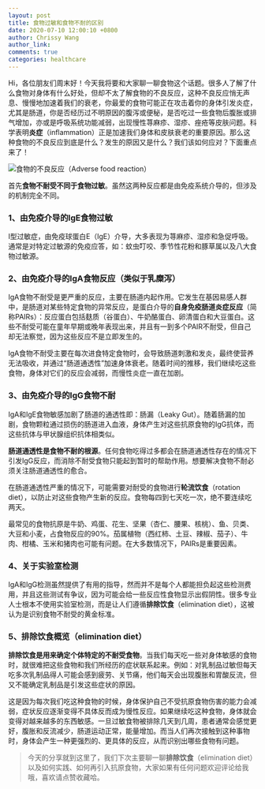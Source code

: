```yaml
---
layout: post
title: 食物过敏和食物不耐的区别
date: 2020-07-10 12:00:10 +0800
author: Chrissy Wang
author_link:
comments: true
categories: healthcare
---
```


Hi，各位朋友们周末好！今天我将要和大家聊一聊食物这个话题。很多人了解了什么食物对身体有什么好处，但却不太了解食物的不良反应，这种不良反应悄无声息、慢慢地加速着我们的衰老，你最爱的食物可能正在攻击着你的身体引发炎症，尤其是肠道，你是否经历过不明原因的腹泻或便秘，是否吃过一些食物后腹胀或排气增加，亦或是呼吸系统功能减弱，出现慢性荨麻疹、湿疹、痤疮等皮肤问题。科学表明**炎症**（inflammation）正是加速我们身体和皮肤衰老的重要原因。那么这种食物的不良反应到底是什么？发生的原因又是什么？我们该如何应对？下面重点来了！

![食物的不良反应（Adverse food reaction）](images/01-adverse_food_reaction.png)

首先**食物不耐受不同于食物过敏**。虽然这两种反应都是由免疫系统介导的，但涉及的机制完全不同。

### 1、由免疫介导的IgE食物过敏

I型过敏症，由免疫球蛋白E（IgE）介导，大多表现为荨麻疹、湿疹和急促呼吸。通常是对特定过敏源的免疫应答，如：蚊虫叮咬、季节性花粉和豚草属以及八大食物过敏源。

### 2、由免疫介导的IgA食物反应（类似于乳糜泻）

IgA食物不耐受是更严重的反应，主要在肠道内起作用。它发生在基因易感人群中，是肠道对某些特定食物的异常反应，是蛋白介导的**自身免疫肠道炎症反应**（简称PAIRs）：反应蛋白包括麸质（谷蛋白）、牛奶酪蛋白、卵清蛋白和大豆蛋白。这些不耐受可能在童年早期或晚年表现出来，并且有一到多个PAIR不耐受，但自己却无法察觉，因为这些反应不是立即发生的。

IgA食物不耐受主要在每次进食特定食物时，会导致肠道刺激和发炎，最终使营养无法吸收，并通过“肠道通透性”加速身体衰老。随着时间的推移，我们继续吃这些食物，身体对它们的反应会减弱，而慢性炎症一直在加剧。

### 3、由免疫介导的IgG食物不耐

IgA和IgE食物敏感加剧了肠道的通透性即：肠漏（Leaky Gut）。随着肠漏的加剧，食物颗粒通过损伤的肠道进入血液，身体产生对这些抗原食物的IgG抗体，而这些抗体与甲状腺组织抗体相类似。

**肠道通透性是食物不耐的根源**。任何食物吃得过多都会在肠道通透性存在的情况下引发IgG反应，而消除不耐受食物只能起到暂时的帮助作用。想要解决食物不耐必须关注肠道通透性的愈合。

在肠道通透性严重的情况下，可能需要对耐受的食物进行**轮流饮食**（rotation diet），以防止对这些食物产生新的反应。食物每四到七天吃一次，绝不要连续吃两天。

最常见的食物抗原是牛奶、鸡蛋、花生、坚果（杏仁、腰果、核桃）、鱼、贝类、大豆和小麦，占食物反应的90%。茄属植物（西红柿、土豆、辣椒、茄子）、牛肉、柑橘、玉米和猪肉也可能有问题。在大多数情况下，PAIRs是重要因素。

### 4、关于实验室检测

IgA和IgG检测虽然提供了有用的指导，然而并不是每个人都能担负起这些检测费用，并且这些测试有争议，因为可能会给一些反应性食物显示出假阴性。很多专业人士根本不使用实验室检测，而是让人们遵循**排除饮食**（elimination diet），这被认为是识别食物不耐受的黄金标准。

### 5、排除饮食概览（elimination diet）

**排除饮食是用来确定个体特定的不耐受食物**。当我们每天吃一些对身体敏感的食物时，就很难把这些食物和我们所经历的症状联系起来。例如：对乳制品过敏但每天吃多次乳制品得人可能会感到疲劳、关节痛，他们每天会出现腹胀和胃酸反流，但又不能确定乳制品是引发这些症状的原因。

这是因为每次我们吃这种食物的时候，身体保护自己不受抗原食物伤害的能力会减弱，症状反应逐渐变得不具体反而成为慢性反应。如果继续吃这种食物，身体就会变得对越来越多的东西敏感。一旦过敏食物被排除几天到几周，患者通常会感觉更好，腹胀和反流减少，肠道运动正常，能量增加。而当人们再次接触到这种事物时，身体会产生一种更强烈的、更具体的反应，从而识别出哪些食物有问题。

> 今天的分享就到这里了，我们下次主要聊一聊**排除饮食**（elimination diet）以及如何实践、如何再引入抗原食物，大家如果有任何问题欢迎评论给我哦，喜欢请点赞收藏哈。
